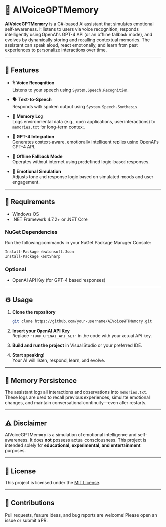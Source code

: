 # 🧠 AIVoiceGPTMemory

**AIVoiceGPTMemory** is a C#-based AI assistant that simulates emotional self-awareness. It listens to users via voice recognition, responds intelligently using OpenAI's GPT-4 API (or an offline fallback mode), and evolves by dynamically storing and recalling contextual memories. The assistant can speak aloud, react emotionally, and learn from past experiences to personalize interactions over time.

---

## 🚀 Features

- 🎙️ **Voice Recognition**  
  Listens to your speech using `System.Speech.Recognition`.

- 🗣️ **Text-to-Speech**  
  Responds with spoken output using `System.Speech.Synthesis`.

- 📓 **Memory Log**  
  Logs environmental data (e.g., open applications, user interactions) to `memories.txt` for long-term context.

- 🤖 **GPT-4 Integration**  
  Generates context-aware, emotionally intelligent replies using OpenAI's GPT-4 API.

- 🔌 **Offline Fallback Mode**  
  Operates without internet using predefined logic-based responses.

- 💬 **Emotional Simulation**  
  Adjusts tone and response logic based on simulated moods and user engagement.

---

## 🧩 Requirements

- Windows OS  
- .NET Framework 4.7.2+ or .NET Core

### NuGet Dependencies
Run the following commands in your NuGet Package Manager Console:

```bash
Install-Package Newtonsoft.Json  
Install-Package RestSharp
```

### Optional
- OpenAI API Key (for GPT-4 based responses)

---

## ⚙️ Usage

1. **Clone the repository**  
   ```bash
   git clone https://github.com/your-username/AIVoiceGPTMemory.git
   ```

2. **Insert your OpenAI API Key**  
   Replace `"YOUR_OPENAI_API_KEY"` in the code with your actual API key.

3. **Build and run the project** in Visual Studio or your preferred IDE.

4. **Start speaking!**  
   Your AI will listen, respond, learn, and evolve.

---

## 💾 Memory Persistence

The assistant logs all interactions and observations into `memories.txt`. These logs are used to recall previous experiences, simulate emotional changes, and maintain conversational continuity—even after restarts.

---

## ⚠️ Disclaimer

AIVoiceGPTMemory is a simulation of emotional intelligence and self-awareness. It does **not** possess actual consciousness. This project is intended solely for **educational, experimental, and entertainment** purposes.

---

## 📄 License

This project is licensed under the [MIT License](LICENSE).

---

## 🙌 Contributions

Pull requests, feature ideas, and bug reports are welcome! Please open an issue or submit a PR.
